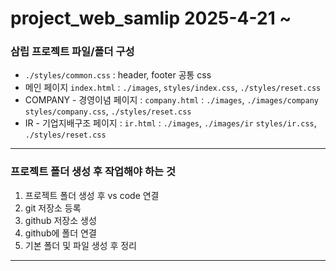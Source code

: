 # project_web_samlip 2025-4-21 ~
### 삼립 프로젝트 파일/폴더 구성
* `./styles/common.css` : header, footer 공통 css
* 메인 페이지 `index.html` : `./images`, `styles/index.css`, `./styles/reset.css`
* COMPANY - 경영이념 페이지 : `company.html` :  `./images`, `./images/company` `styles/company.css`, `./styles/reset.css`
* IR - 기업지배구조 페이지 : `ir.html` :  `./images`, `./images/ir` `styles/ir.css`, `./styles/reset.css`


-----


### 프로젝트 폴더 생성 후 작업해야 하는 것
1. 프로젝트 폴더 생성 후 vs code 연결
2. git 저장소 등록
3. github 저장소 생성
4. github에 폴더 연결
5. 기본 폴더 및 파일 생성 후 정리


-----

###